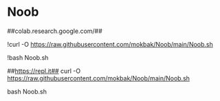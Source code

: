 # Noob
##colab.research.google.com/##

!curl -O https://raw.githubusercontent.com/mokbak/Noob/main/Noob.sh

!bash Noob.sh

##https://repl.it##
curl -O https://raw.githubusercontent.com/mokbak/Noob/main/Noob.sh

bash Noob.sh
